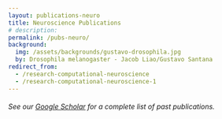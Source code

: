 ```yaml
---
layout: publications-neuro
title: Neuroscience Publications
# description: 
permalink: /pubs-neuro/
background:
  img: /assets/backgrounds/gustavo-drosophila.jpg
  by: Drosophila melanogaster - Jacob Liao/Gustavo Santana
redirect_from:
  - /research-computational-neuroscience
  - /research-computational-neuroscience-1
---
```


###### See our [Google Scholar](https://scholar.google.com/citations?user=k93FQp4AAAAJ&hl=en) for a complete list of past publications.


